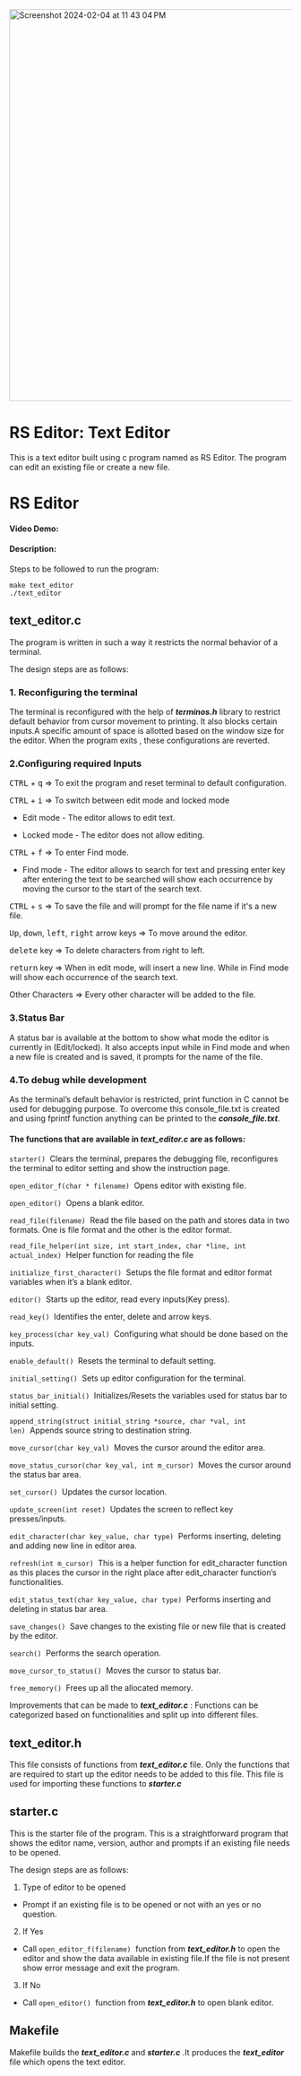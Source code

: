 <img width="700" alt="Screenshot 2024-02-04 at 11 43 04 PM" src="https://github.com/Shanephear/text_editor/assets/67944253/6d4e9147-6eb6-45be-b73c-07bb21100eef">

# RS Editor: Text Editor

This is a text editor built using c program named as RS Editor. The program can edit an existing file or create a new file.
# RS Editor
#### Video Demo:  <URL HERE>
#### Description:
Steps to be followed to run the program:

```
make text_editor
./text_editor
```
## text_editor.c
The program is written in such a way it restricts the normal behavior of a terminal.

The design steps are as follows:

### 1. Reconfiguring the terminal
The terminal is reconfigured with the help of ***terminos.h*** library to restrict default behavior from cursor movement to printing. It also blocks certain inputs.A specific amount of space is allotted based on the window size for the editor. When the program exits , these configurations are reverted.

### 2.Configuring required Inputs
<kbd>CTRL</kbd> + <kbd>q</kbd> => To exit the program and reset terminal to default configuration.

<kbd>CTRL</kbd> + <kbd>i</kbd> => To switch between edit mode and locked mode

* Edit mode - The editor allows to edit text.

* Locked mode - The editor does not allow editing.

<kbd>CTRL</kbd> + <kbd>f</kbd> => To enter Find mode.

* Find mode - The editor allows to search for text and pressing enter key after entering the text to be searched will show each occurrence by moving the cursor to the start of the search text.

<kbd>CTRL</kbd> + <kbd>s</kbd> => To save the file and will prompt for the file name if it's a new file.

<kbd>Up</kbd>, <kbd>down</kbd>, <kbd>left</kbd>, <kbd>right</kbd> arrow keys => To move around the editor.

<kbd>delete</kbd> key => To delete characters from right to left.

<kbd>return</kbd> key => When in edit mode, will insert a new line. While in Find mode will show each occurrence of the search text.

Other Characters => Every other character will be added to the file.

### 3.Status Bar
A status bar is available at the bottom to show what mode the editor is currently in (Edit/locked). It also accepts input while in Find mode and when a new file is created and is saved, it prompts for the name of the file.
### 4.To debug while development
As the terminal’s default behavior is restricted, print function in C cannot be used for debugging purpose. To overcome this console_file.txt is created and using fprintf function anything can be printed to the ***console_file.txt***.

#### The functions that are available in ***text_editor.c*** are as follows:
`starter()`&nbsp;&nbsp;Clears the terminal, prepares the debugging file, reconfigures the terminal to editor setting and show the instruction page.

`open_editor_f(char * filename)`&nbsp;&nbsp;Opens editor with existing file.

`open_editor()`&nbsp;&nbsp;Opens a blank editor.

`read_file(filename)`&nbsp;&nbsp;Read the file based on the path and stores data in two formats. One is file format and the other is the editor format.

`read_file_helper(int size, int start_index, char *line, int actual_index)`&nbsp;&nbsp;Helper function for reading the file

`initialize_first_character()`&nbsp;&nbsp;Setups the file format and editor format variables when it’s a blank editor.

`editor()`&nbsp;&nbsp;Starts up the editor, read every inputs(Key press).

`read_key()`&nbsp;&nbsp;Identifies the enter, delete and arrow keys.

`key_process(char key_val)`&nbsp;&nbsp;Configuring what should be done based on the inputs.

`enable_default()`&nbsp;&nbsp;Resets the terminal to default setting.

`initial_setting()`&nbsp;&nbsp;Sets up editor configuration for the terminal.

`status_bar_initial()`&nbsp;&nbsp;Initializes/Resets the variables used for status bar to initial setting.

`append_string(struct initial_string *source, char *val, int len)`&nbsp;&nbsp;Appends source string to destination string.

`move_cursor(char key_val)`&nbsp;&nbsp;Moves the cursor around the editor area.

`move_status_cursor(char key_val, int m_cursor)`&nbsp;&nbsp;Moves the cursor around the status bar area.

`set_cursor()`&nbsp;&nbsp;Updates the cursor location.

`update_screen(int reset)`&nbsp;&nbsp;Updates the screen to reflect key presses/inputs.

`edit_character(char key_value, char type)`&nbsp;&nbsp;Performs inserting, deleting and adding new line in editor area.

`refresh(int m_cursor)`&nbsp;&nbsp;This is a helper function for edit_character function as this places the cursor in the right place after edit_character function’s functionalities.

`edit_status_text(char key_value, char type)`&nbsp;&nbsp;Performs inserting and deleting in status bar area.

`save_changes()`&nbsp;&nbsp;Save changes to the existing file or new file that is created by the editor.

`search()`&nbsp;&nbsp;Performs the search operation.

`move_cursor_to_status()`&nbsp;&nbsp;Moves the cursor to status bar.

`free_memory()`&nbsp;&nbsp;Frees up all the allocated memory.

Improvements that can be made to ***text_editor.c*** : Functions can be categorized based on functionalities and split up into different files.

## text_editor.h
This file consists of functions from ***text_editor.c*** file. Only the functions that are required to start up the editor needs to be added to this file. This file is used for importing these functions to ***starter.c***

## starter.c
This is the starter file of the program. This is a straightforward program that shows the editor name, version, author and prompts if an existing file needs to be opened.

The design steps are as follows:

1. Type of editor to be opened
* Prompt if an existing file is to be opened or not with an yes or no question.

2. If Yes
* Call `open_editor_f(filename)`&nbsp; function from ***text_editor.h*** to open the editor and show the data available in existing file.If the file is not present show error message and exit the program.

3. If No
* Call `open_editor()`&nbsp; function from ***text_editor.h*** to open blank editor.

## Makefile
Makefile builds the ***text_editor.c*** and ***starter.c*** .It produces the ***text_editor*** file which opens the text editor.














